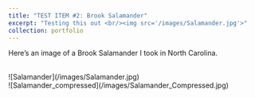 ```yaml
---
title: "TEST ITEM #2: Brook Salamander"
excerpt: "Testing this out <br/><img src='/images/Salamander.jpg'>"
collection: portfolio
---
```


Here’s an image of a Brook Salamander I took in North Carolina.

<br/>
![Salamander](/images/Salamander.jpg)
<br/>
![Salamander_compressed](/images/Salamander_Compressed.jpg)

